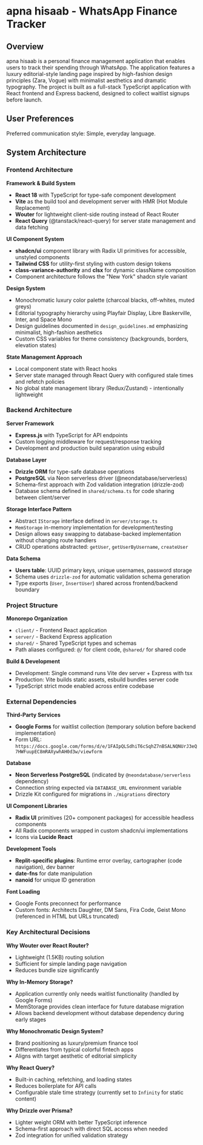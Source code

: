 # apna hisaab - WhatsApp Finance Tracker

## Overview

apna hisaab is a personal finance management application that enables users to track their spending through WhatsApp. The application features a luxury editorial-style landing page inspired by high-fashion design principles (Zara, Vogue) with minimalist aesthetics and dramatic typography. The project is built as a full-stack TypeScript application with React frontend and Express backend, designed to collect waitlist signups before launch.

## User Preferences

Preferred communication style: Simple, everyday language.

## System Architecture

### Frontend Architecture

**Framework & Build System**
- **React 18** with TypeScript for type-safe component development
- **Vite** as the build tool and development server with HMR (Hot Module Replacement)
- **Wouter** for lightweight client-side routing instead of React Router
- **React Query** (@tanstack/react-query) for server state management and data fetching

**UI Component System**
- **shadcn/ui** component library with Radix UI primitives for accessible, unstyled components
- **Tailwind CSS** for utility-first styling with custom design tokens
- **class-variance-authority** and **clsx** for dynamic className composition
- Component architecture follows the "New York" shadcn style variant

**Design System**
- Monochromatic luxury color palette (charcoal blacks, off-whites, muted greys)
- Editorial typography hierarchy using Playfair Display, Libre Baskerville, Inter, and Space Mono
- Design guidelines documented in `design_guidelines.md` emphasizing minimalist, high-fashion aesthetics
- Custom CSS variables for theme consistency (backgrounds, borders, elevation states)

**State Management Approach**
- Local component state with React hooks
- Server state managed through React Query with configured stale times and refetch policies
- No global state management library (Redux/Zustand) - intentionally lightweight

### Backend Architecture

**Server Framework**
- **Express.js** with TypeScript for API endpoints
- Custom logging middleware for request/response tracking
- Development and production build separation using esbuild

**Database Layer**
- **Drizzle ORM** for type-safe database operations
- **PostgreSQL** via Neon serverless driver (@neondatabase/serverless)
- Schema-first approach with Zod validation integration (drizzle-zod)
- Database schema defined in `shared/schema.ts` for code sharing between client/server

**Storage Interface Pattern**
- Abstract `IStorage` interface defined in `server/storage.ts`
- `MemStorage` in-memory implementation for development/testing
- Design allows easy swapping to database-backed implementation without changing route handlers
- CRUD operations abstracted: `getUser`, `getUserByUsername`, `createUser`

**Data Schema**
- **Users table**: UUID primary keys, unique usernames, password storage
- Schema uses `drizzle-zod` for automatic validation schema generation
- Type exports (`User`, `InsertUser`) shared across frontend/backend boundary

### Project Structure

**Monorepo Organization**
- `client/` - Frontend React application
- `server/` - Backend Express application  
- `shared/` - Shared TypeScript types and schemas
- Path aliases configured: `@/` for client code, `@shared/` for shared code

**Build & Development**
- Development: Single command runs Vite dev server + Express with tsx
- Production: Vite builds static assets, esbuild bundles server code
- TypeScript strict mode enabled across entire codebase

### External Dependencies

**Third-Party Services**
- **Google Forms** for waitlist collection (temporary solution before backend implementation)
- Form URL: `https://docs.google.com/forms/d/e/1FAIpQLSdhiT6cSqhZ7nBSALNQNUrJ3eQ7HWFuupEC8mRAXywhAH0d3w/viewform`

**Database**
- **Neon Serverless PostgreSQL** (indicated by `@neondatabase/serverless` dependency)
- Connection string expected via `DATABASE_URL` environment variable
- Drizzle Kit configured for migrations in `./migrations` directory

**UI Component Libraries**
- **Radix UI** primitives (20+ component packages) for accessible headless components
- All Radix components wrapped in custom shadcn/ui implementations
- Icons via **Lucide React**

**Development Tools**
- **Replit-specific plugins**: Runtime error overlay, cartographer (code navigation), dev banner
- **date-fns** for date manipulation
- **nanoid** for unique ID generation

**Font Loading**
- Google Fonts preconnect for performance
- Custom fonts: Architects Daughter, DM Sans, Fira Code, Geist Mono (referenced in HTML but URLs truncated)

### Key Architectural Decisions

**Why Wouter over React Router?**
- Lightweight (1.5KB) routing solution
- Sufficient for simple landing page navigation
- Reduces bundle size significantly

**Why In-Memory Storage?**
- Application currently only needs waitlist functionality (handled by Google Forms)
- MemStorage provides clean interface for future database migration
- Allows backend development without database dependency during early stages

**Why Monochromatic Design System?**
- Brand positioning as luxury/premium finance tool
- Differentiates from typical colorful fintech apps
- Aligns with target aesthetic of editorial simplicity

**Why React Query?**
- Built-in caching, refetching, and loading states
- Reduces boilerplate for API calls
- Configurable stale time strategy (currently set to `Infinity` for static content)

**Why Drizzle over Prisma?**
- Lighter weight ORM with better TypeScript inference
- Schema-first approach with direct SQL access when needed
- Zod integration for unified validation strategy